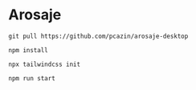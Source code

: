 # Arosaje 

``git pull https://github.com/pcazin/arosaje-desktop``

``npm install``

``npx tailwindcss init``

``npm run start``